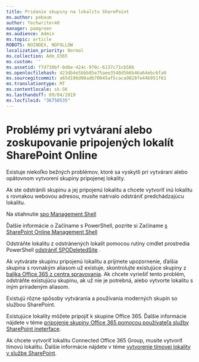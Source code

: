 ```yaml
---
title: Pridanie skupiny na lokalitu SharePoint
ms.author: pebaum
author: Techwriter40
manager: pamgreen
ms.audience: Admin
ms.topic: article
ROBOTS: NOINDEX, NOFOLLOW
localization_priority: Normal
ms.collection: Adm_O365
ms.custom: ''
ms.assetid: f7d730bf-0d6e-424c-970c-6137c71cb50b
ms.openlocfilehash: 423db4e5bbb85e75aee3548d5b6b46a64ebc6fa0
ms.sourcegitcommit: a65d196d00adb70045af5caca9828fe44b951f61
ms.translationtype: MT
ms.contentlocale: sk-SK
ms.lasthandoff: 09/04/2019
ms.locfileid: "36750535"
---
```

# <a name="issues-when-creating-or-group-connected-sites-in-sharepoint-online"></a>Problémy pri vytváraní alebo zoskupovanie pripojených lokalít SharePoint Online

Existuje niekoľko bežných problémov, ktoré sa vyskytli pri vytváraní alebo opätovnom vytvorení skupiny pripojenej lokality.

 Ak ste odstránili skupinu a jej pripojenú lokalitu a chcete vytvoriť inú lokalitu s rovnakou webovou adresou, musíte natrvalo odstrániť predchádzajúcu lokalitu.

Na stiahnutie [spo Management Shell](https://support.office.com/article/introduction-to-the-sharepoint-online-management-shell-c16941c3-19b4-4710-8056-34c034493429)

 Ďalšie informácie o Začíname s PowerShell, pozrite si Začíname [s SharePoint Online Management Shell](https://docs.microsoft.com/powershell/module/sharepoint-online/remove-sposite?view=sharepoint-ps)

Odstráňte lokalitu z odstránených lokalít pomocou rutiny cmdlet prostredia PowerShell [odstrániť SPODeletedSite](https://docs.microsoft.com/powershell/module/sharepoint-online/remove-sposite?view=sharepoint-ps) .

Ak vytvárate skupinu pripojenú lokalitu a prijmete upozornenie, ďalšia skupina s rovnakým aliasom už existuje, skontrolujte existujúce skupiny z [balíka Office 365 z centra spravovania](https://admin.microsoft.com/Adminportal/Home?source=applauncher#/groups). Ak chcete vyriešiť tento problém, odstráňte existujúcu skupinu, ak už nie je potrebná, alebo vytvorte lokalitu s iným priradeným aliasom.

Existujú rôzne spôsoby vytvárania a používania moderných skupín so službou SharePoint.

Existujúce lokality môžete pripojiť k skupine Office 365. Ďalšie informácie nájdete v téme [pripojenie skupiny Office 365 pomocou používateľa služby SharePoint ineterface](https://docs.microsoft.com/sharepoint/dev/transform/modernize-connect-to-office365-group#connect-an-office-365-group-using-the-sharepoint-user-interface).

Ak chcete vytvoriť lokalitu Connected Office 365 Group, musíte vytvoriť tímovú lokalitu. Ďalšie informácie nájdete v téme [vytvorenie tímovej lokality v službe SharePoint](https://support.office.com/article/create-a-team-site-in-sharepoint-ef10c1e7-15f3-42a3-98aa-b5972711777d).

